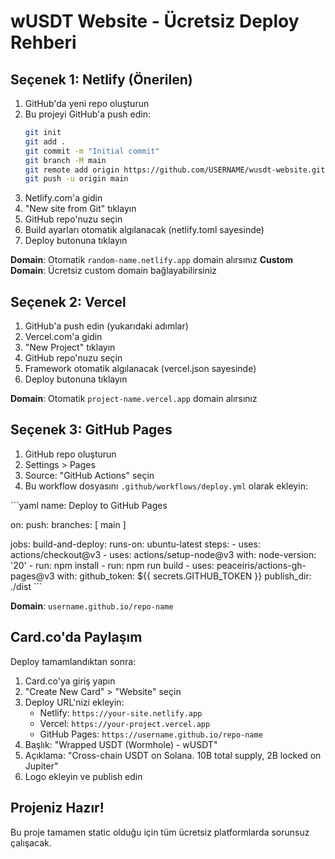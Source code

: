# wUSDT Website - Ücretsiz Deploy Rehberi

## Seçenek 1: Netlify (Önerilen)

1. GitHub'da yeni repo oluşturun
2. Bu projeyi GitHub'a push edin:
   ```bash
   git init
   git add .
   git commit -m "Initial commit"
   git branch -M main
   git remote add origin https://github.com/USERNAME/wusdt-website.git
   git push -u origin main
   ```
3. Netlify.com'a gidin
4. "New site from Git" tıklayın
5. GitHub repo'nuzu seçin
6. Build ayarları otomatik algılanacak (netlify.toml sayesinde)
7. Deploy butonuna tıklayın

**Domain**: Otomatik `random-name.netlify.app` domain alırsınız
**Custom Domain**: Ücretsiz custom domain bağlayabilirsiniz

## Seçenek 2: Vercel

1. GitHub'a push edin (yukarıdaki adımlar)
2. Vercel.com'a gidin
3. "New Project" tıklayın
4. GitHub repo'nuzu seçin
5. Framework otomatik algılanacak (vercel.json sayesinde)
6. Deploy butonuna tıklayın

**Domain**: Otomatik `project-name.vercel.app` domain alırsınız

## Seçenek 3: GitHub Pages

1. GitHub repo oluşturun
2. Settings > Pages
3. Source: "GitHub Actions" seçin
4. Bu workflow dosyasını `.github/workflows/deploy.yml` olarak ekleyin:

\`\`\`yaml
name: Deploy to GitHub Pages

on:
  push:
    branches: [ main ]

jobs:
  build-and-deploy:
    runs-on: ubuntu-latest
    steps:
      - uses: actions/checkout@v3
      - uses: actions/setup-node@v3
        with:
          node-version: '20'
      - run: npm install
      - run: npm run build
      - uses: peaceiris/actions-gh-pages@v3
        with:
          github_token: \${{ secrets.GITHUB_TOKEN }}
          publish_dir: ./dist
\`\`\`

**Domain**: `username.github.io/repo-name`

## Card.co'da Paylaşım

Deploy tamamlandıktan sonra:

1. Card.co'ya giriş yapın
2. "Create New Card" > "Website" seçin
3. Deploy URL'nizi ekleyin:
   - Netlify: `https://your-site.netlify.app`
   - Vercel: `https://your-project.vercel.app`
   - GitHub Pages: `https://username.github.io/repo-name`
4. Başlık: "Wrapped USDT (Wormhole) - wUSDT"
5. Açıklama: "Cross-chain USDT on Solana. 10B total supply, 2B locked on Jupiter"
6. Logo ekleyin ve publish edin

## Projeniz Hazır!

Bu proje tamamen static olduğu için tüm ücretsiz platformlarda sorunsuz çalışacak.